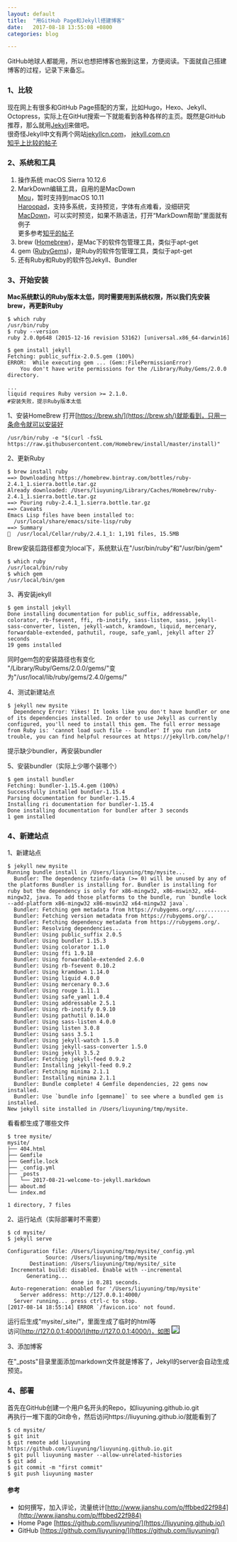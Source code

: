 ```yaml
---
layout: default
title:  "用GitHub Page和Jekyll搭建博客"
date:   2017-08-18 13:55:08 +0800
categories: blog

---
```


<!--## 用GitHub Page和Jekyll搭建博客-->
GitHub地球人都能用，所以也想把博客也搬到这里，方便阅读。下面就自己搭建博客的过程，记录下来备忘。

### 1、比较
现在网上有很多和GitHub Page搭配的方案，比如Hugo，Hexo、Jekyll、Octopress，实际上在GitHut搜索一下就能看到各种各样的主页。既然是GitHub推荐，那么就用[Jekyll](http://jekyllcn.com/)来做吧。
<br/>很奇怪Jekyll中文有两个网站[jekyllcn.com](http://jekyllcn.com/)， [jekyll.com.cn](http://jekyll.com.cn/)
<br/>[知乎上比较的帖子](https://www.zhihu.com/question/20376047?sort=created)


### 2、系统和工具

1. 操作系统 macOS Sierra 10.12.6
2. MarkDown编辑工具，自用的是MacDown <br/>[Mou](http://25.io/mou/)，暂时支持到macOS 10.11<br/>[Haroopad](http://pad.haroopress.com/user.html)，支持多系统，支持预览，字体有点难看，没细研究<br/>[MacDown](https://macdown.uranusjr.com/)，可以实时预览，如果不熟语法，打开“MarkDown帮助”里面就有例子<br>更多参考[知乎的帖子](https://www.zhihu.com/question/22700184) 
3. brew ([Homebrew](https://brew.sh/))，是Mac下的软件包管理工具，类似于apt-get
4. gem ([RubyGems](https://rubygems.org/))，是Ruby的软件包管理工具，类似于apt-get
5. 还有Ruby和Ruby的软件包Jekyll、Bundler

### 3、开始安装
**Mac系统默认的Ruby版本太低，同时需要用到系统权限，所以我们先安装brew，再更新Ruby**

```shell
$ which ruby
/usr/bin/ruby
$ ruby --version
ruby 2.0.0p648 (2015-12-16 revision 53162) [universal.x86_64-darwin16]

$ gem install jekyll
Fetching: public_suffix-2.0.5.gem (100%)
ERROR:  While executing gem ... (Gem::FilePermissionError)
    You don't have write permissions for the /Library/Ruby/Gems/2.0.0 directory.
    
...
liquid requires Ruby version >= 2.1.0.
#安装失败，提示Ruby版本太低
```
1、安装HomeBrew
打开[https://brew.sh/](https://brew.sh/)就能看到，只用一条命令就可以安装好

```shell
/usr/bin/ruby -e "$(curl -fsSL https://raw.githubusercontent.com/Homebrew/install/master/install)"
```
2、更新Ruby

```shell
$ brew install ruby
==> Downloading https://homebrew.bintray.com/bottles/ruby-2.4.1_1.sierra.bottle.tar.gz
Already downloaded: /Users/liuyuning/Library/Caches/Homebrew/ruby-2.4.1_1.sierra.bottle.tar.gz
==> Pouring ruby-2.4.1_1.sierra.bottle.tar.gz
==> Caveats
Emacs Lisp files have been installed to:
  /usr/local/share/emacs/site-lisp/ruby
==> Summary
🍺  /usr/local/Cellar/ruby/2.4.1_1: 1,191 files, 15.5MB
```
Brew安装后路径都变为local下，系统默认在"/usr/bin/ruby"和"/usr/bin/gem"

```shell
$ which ruby
/usr/local/bin/ruby
$ which gem
/usr/local/bin/gem
```
3、再安装jekyll

```shell
$ gem install jekyll
Done installing documentation for public_suffix, addressable, colorator, rb-fsevent, ffi, rb-inotify, sass-listen, sass, jekyll-sass-converter, listen, jekyll-watch, kramdown, liquid, mercenary, forwardable-extended, pathutil, rouge, safe_yaml, jekyll after 27 seconds
19 gems installed
```
同时gem包的安装路径也有变化<br/>"/Library/Ruby/Gems/2.0.0/gems/"变为"/usr/local/lib/ruby/gems/2.4.0/gems/"

4、测试新建站点

```shell
$ jekyll new mysite
  Dependency Error: Yikes! It looks like you don't have bundler or one of its dependencies installed. In order to use Jekyll as currently configured, you'll need to install this gem. The full error message from Ruby is: 'cannot load such file -- bundler' If you run into trouble, you can find helpful resources at https://jekyllrb.com/help/! 
```
提示缺少bundler，再安装bundler

5、安装bundler（实际上少哪个装哪个）

```shell
$ gem install bundler
Fetching: bundler-1.15.4.gem (100%)
Successfully installed bundler-1.15.4
Parsing documentation for bundler-1.15.4
Installing ri documentation for bundler-1.15.4
Done installing documentation for bundler after 3 seconds
1 gem installed
```

### 4、新建站点
1、新建站点

```shell
$ jekyll new mysite
Running bundle install in /Users/liuyuning/tmp/mysite... 
  Bundler: The dependency tzinfo-data (>= 0) will be unused by any of the platforms Bundler is installing for. Bundler is installing for ruby but the dependency is only for x86-mingw32, x86-mswin32, x64-mingw32, java. To add those platforms to the bundle, run `bundle lock --add-platform x86-mingw32 x86-mswin32 x64-mingw32 java`.
  Bundler: Fetching gem metadata from https://rubygems.org/...........
  Bundler: Fetching version metadata from https://rubygems.org/..
  Bundler: Fetching dependency metadata from https://rubygems.org/.
  Bundler: Resolving dependencies...
  Bundler: Using public_suffix 2.0.5
  Bundler: Using bundler 1.15.3
  Bundler: Using colorator 1.1.0
  Bundler: Using ffi 1.9.18
  Bundler: Using forwardable-extended 2.6.0
  Bundler: Using rb-fsevent 0.10.2
  Bundler: Using kramdown 1.14.0
  Bundler: Using liquid 4.0.0
  Bundler: Using mercenary 0.3.6
  Bundler: Using rouge 1.11.1
  Bundler: Using safe_yaml 1.0.4
  Bundler: Using addressable 2.5.1
  Bundler: Using rb-inotify 0.9.10
  Bundler: Using pathutil 0.14.0
  Bundler: Using sass-listen 4.0.0
  Bundler: Using listen 3.0.8
  Bundler: Using sass 3.5.1
  Bundler: Using jekyll-watch 1.5.0
  Bundler: Using jekyll-sass-converter 1.5.0
  Bundler: Using jekyll 3.5.2
  Bundler: Fetching jekyll-feed 0.9.2
  Bundler: Installing jekyll-feed 0.9.2
  Bundler: Fetching minima 2.1.1
  Bundler: Installing minima 2.1.1
  Bundler: Bundle complete! 4 Gemfile dependencies, 22 gems now installed.
  Bundler: Use `bundle info [gemname]` to see where a bundled gem is installed.
New jekyll site installed in /Users/liuyuning/tmp/mysite. 
```
看看都生成了哪些文件

```shell
$ tree mysite/
mysite/
├── 404.html
├── Gemfile
├── Gemfile.lock
├── _config.yml
├── _posts
│   └── 2017-08-21-welcome-to-jekyll.markdown
├── about.md
└── index.md

1 directory, 7 files
```

2、运行站点（实际部署时不需要）

```shell
$ cd mysite/
$ jekyll serve

Configuration file: /Users/liuyuning/tmp/mysite/_config.yml
            Source: /Users/liuyuning/tmp/mysite
       Destination: /Users/liuyuning/tmp/mysite/_site
 Incremental build: disabled. Enable with --incremental
      Generating... 
                    done in 0.281 seconds.
 Auto-regeneration: enabled for '/Users/liuyuning/tmp/mysite'
    Server address: http://127.0.0.1:4000/
  Server running... press ctrl-c to stop.
[2017-08-14 18:55:14] ERROR `/favicon.ico' not found.
```
运行后生成"mysite/_site/"，里面生成了临时的html等<br/>
访问[http://127.0.0.1:4000/](http://127.0.0.1:4000/)，如图
 <img src="{{ site.url }}/images/mysite.png" border="1" bordercolor="#000000"/>
<!--![]({{ site.url }}/images/mysite.png)-->

3、添加博客

在"_posts"目录里面添加markdown文件就是博客了，Jekyll的server会自动生成预览。

### 4、部署
首先在GitHub创建一个用户名开头的Repo，如liuyuning.github.io.git<br/>再执行一堆下面的Git命令，然后访问https://liuyuning.github.io/就能看到了

```shell
$ cd mysite/
$ git init
$ git remote add liuyuning  https://github.com/liuyuning/liuyuning.github.io.git
$ git pull liuyuning master --allow-unrelated-histories
$ git add .
$ git commit -m "first commit"
$ git push liuyuning master
```
#### 参考
* 如何撰写，加入评论，流量统计[http://www.jianshu.com/p/ffbbed22f984](http://www.jianshu.com/p/ffbbed22f984)
* Home Page [https://github.com/liuyuning/](https://liuyuning.github.io/)
* GitHub [https://github.com/liuyuning/](https://github.com/liuyuning/)
